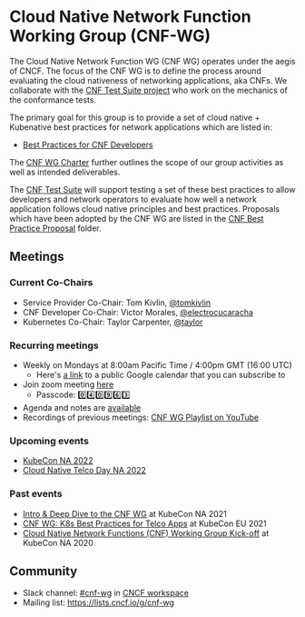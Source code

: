 # Cloud Native Network Function Working Group (CNF-WG)

The Cloud Native Network Function WG (CNF WG) operates under the aegis of CNCF. The focus of the CNF WG is to define the process around evaluating the cloud nativeness of networking applications, aka CNFs. We collaborate with the [CNF Test Suite project](https://github.com/cncf/cnf-testsuite#cnf-conformance-test-suite) who work on the mechanics of the conformance tests.

The primary goal for this group is to provide a set of cloud native + Kubenative best practices for network applications which are listed in:
- [Best Practices for CNF Developers](doc/best_cnf_dev.md)


The [CNF WG Charter](charter.md) further outlines the scope of our group activities as well as intended deliverables.

The [CNF Test Suite](https://github.com/cncf/cnf-testsuite) will support testing a set of these best practices to allow developers and network operators to evaluate how well a network application follows cloud native principles and best practices. Proposals which have been adopted by the CNF WG are listed in the [CNF Best Practice Proposal](cbpps/) folder.

## Meetings

### Current Co-Chairs

* Service Provider Co-Chair: Tom Kivlin, [@tomkivlin](https://github.com/tomkivlin)
* CNF Developer Co-Chair: Victor Morales, [@electrocucaracha](https://github.com/electrocucaracha)
* Kubernetes Co-Chair: Taylor Carpenter, [@taylor](https://github.com/taylor)

### Recurring meetings

* Weekly on Mondays at 8:00am Pacific Time / 4:00pm GMT (16:00 UTC)
  * Here's [a link](https://goo.gl/eyutah) to a public Google calendar that you can subscribe to
* Join zoom meeting [here](https://zoom.us/j/97556246445?pwd=VTMrSjRWQ3pSMVZGQmNRemEwUk14QT09)
  * Passcode: :zero::four::zero::nine::six::three:
* Agenda and notes are [available](https://docs.google.com/document/d/1YFimQftjkTUsxNGTsKdakvP7cJtJgCTqViH2kwJOrsc/edit)
* Recordings of previous meetings: [CNF WG Playlist on YouTube](https://youtube.com/playlist?list=PLj6h78yzYM2PyMYvw5wiH01hthFb0qrOn)

### Upcoming events

* [KubeCon NA 2022](https://events.linuxfoundation.org/kubecon-cloudnativecon-north-america/)
* [Cloud Native Telco Day NA 2022](https://events.linuxfoundation.org/cloud-native-telco-day-north-america/program/schedule/)

### Past events

* [Intro & Deep Dive to the CNF WG](https://sched.co/lV9e) at KubeCon NA 2021
* [CNF WG: K8s Best Practices for Telco Apps](https://sched.co/iE74) at KubeCon EU 2021
* [Cloud Native Network Functions (CNF) Working Group Kick-off](https://sched.co/fRkx) at KubeCon NA 2020

## Community

* Slack channel: [#cnf-wg](https://cloud-native.slack.com/archives/C01F1LVAQCC) in [CNCF workspace](https://slack.cncf.io/)
* Mailing list: <https://lists.cncf.io/g/cnf-wg>
